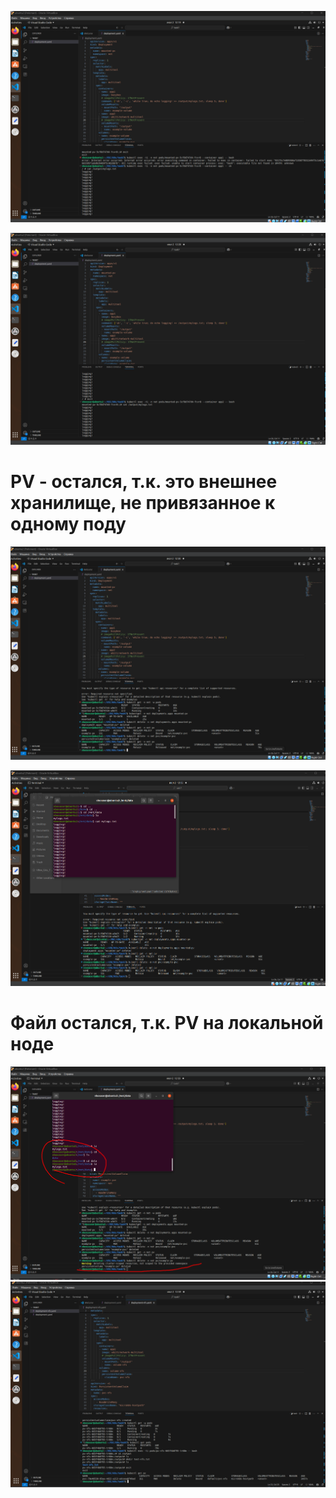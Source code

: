 ![](https://github.com/Hoaxlt/Homeworks/blob/hw7/Screenshot_1.png)


![](https://github.com/Hoaxlt/Homeworks/blob/hw7/Screenshot_2.png)

# PV - остался, т.к. это внешнее хранилище, не привязанное к одному поду 
![](https://github.com/Hoaxlt/Homeworks/blob/hw7/Screenshot_3.png)

![](https://github.com/Hoaxlt/Homeworks/blob/hw7/Screenshot_4.png)

# Файл остался, т.к. PV на локальной ноде

![](https://github.com/Hoaxlt/Homeworks/blob/hw7/Screenshot_5.png)
![](https://github.com/Hoaxlt/Homeworks/blob/hw7/Screenshot_6.png)
